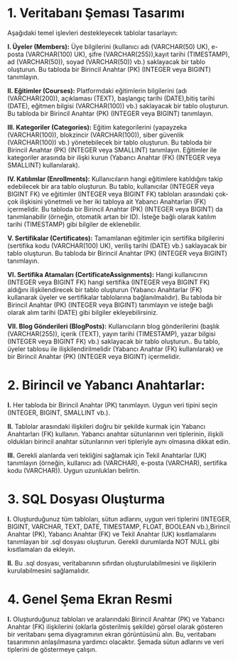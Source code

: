 
# 1.  Veritabanı Şeması Tasarımı
Aşağıdaki temel işlevleri destekleyecek tablolar tasarlayın: 

**I. Üyeler (Members):** Üye bilgilerini (kullanıcı adı (VARCHAR(50) UK), e-posta (VARCHAR(100) UK), şifre (VARCHAR(255)),kayıt tarihi (TIMESTAMP), 
ad (VARCHAR(50)), soyad (VARCHAR(50)) vb.) saklayacak bir tablo oluşturun. Bu tabloda bir Birincil Anahtar (PK) (INTEGER veya BIGINT) tanımlayın. 

**II. Eğitimler (Courses):** Platformdaki eğitimlerin bilgilerini (adı (VARCHAR(200)), açıklaması (TEXT), başlangıç tarihi (DATE),bitiş tarihi (DATE), 
eğitmen bilgisi (VARCHAR(100)) vb.) saklayacak bir tablo oluşturun. Bu tabloda bir Birincil Anahtar (PK) (INTEGER veya BIGINT) tanımlayın.

**III. Kategoriler (Categories):** Eğitim kategorilerini (yapayzeka (VARCHAR(100)), blokzincir (VARCHAR(100)), siber güvenlik (VARCHAR(100)) vb.)
yönetebilecek bir tablo oluşturun. Bu tabloda bir Birincil Anahtar (PK) (INTEGER veya SMALLINT) tanımlayın. Eğitimler ile kategoriler arasında 
bir ilişki kurun (Yabancı Anahtar (FK) (INTEGER veya SMALLINT) kullanılarak). 

**IV. Katılımlar (Enrollments):** Kullanıcıların hangi eğitimlere katıldığını takip edebilecek bir ara tablo oluşturun. Bu tablo, kullanıcılar (INTEGER veya BIGINT FK) 
ve eğitimler (INTEGER veya BIGINT FK) tabloları arasındaki çok-çok ilişkisini yönetmeli ve her iki tabloya ait Yabancı Anahtarları (FK) içermelidir. Bu tabloda bir 
Birincil Anahtar (PK) (INTEGER veya BIGINT) da tanımlanabilir (örneğin, otomatik artan bir ID). İsteğe bağlı olarak katılım tarihi (TIMESTAMP) gibi bilgiler de eklenebilir.

**V. Sertifikalar (Certificates):** Tamamlanan eğitimler için sertifika bilgilerini (sertifika kodu (VARCHAR(100) UK), veriliş tarihi (DATE) vb.) saklayacak bir tablo oluşturun.
Bu tabloda bir Birincil Anahtar (PK) (INTEGER veya BIGINT) tanımlayın.

**VI. Sertifika Atamaları (CertificateAssignments):** Hangi kullanıcının (INTEGER veya BIGINT FK) hangi sertifika (INTEGER veya BIGINT FK) aldığını ilişkilendirecek bir tablo oluşturun
(Yabancı Anahtarlar (FK) kullanarak üyeler ve sertifikalar tablolarına bağlanılmalıdır).  Bu tabloda bir Birincil Anahtar (PK) (INTEGER veya BIGINT) tanımlayın ve isteğe bağlı olarak 
alım tarihi (DATE) gibi bilgiler ekleyebilirsiniz.

**VII. Blog Gönderileri (BlogPosts):** Kullanıcıların blog gönderilerini (başlık (VARCHAR(255)), içerik (TEXT), yayın tarihi (TIMESTAMP), yazar bilgisi (INTEGER veya BIGINT FK) vb.) 
saklayacak bir tablo oluşturun.. Bu tablo, üyeler tablosu ile ilişkilendirilmelidir (Yabancı Anahtar (FK) kullanılarak) ve bir Birincil Anahtar (PK) (INTEGER veya BIGINT) içermelidir. 

# 2.  Birincil ve Yabancı Anahtarlar:

**I.** Her tabloda bir Birincil Anahtar (PK) tanımlayın. Uygun veri tipini seçin (INTEGER, BIGINT, SMALLINT vb.). 

**II.** Tablolar arasındaki ilişkileri doğru bir şekilde kurmak için Yabancı Anahtarları (FK) kullanın. Yabancı anahtar sütunlarının veri tiplerinin, ilişkili oldukları birincil 
anahtar sütunlarının veri tipleriyle aynı olmasına dikkat edin.

**III.** Gerekli alanlarda veri tekliğini sağlamak için Tekil Anahtarlar (UK) tanımlayın (örneğin, kullanıcı adı (VARCHAR), e-posta (VARCHAR), sertifika kodu (VARCHAR)). Uygun uzunlukları belirtin. 

# 3.  SQL Dosyası Oluşturma

**I.** Oluşturduğunuz tüm tabloları, sütun adlarını, uygun veri tiplerini (INTEGER, BIGINT, VARCHAR, TEXT, DATE, TIMESTAMP, FLOAT, BOOLEAN vb.),Birincil Anahtar (PK), Yabancı Anahtar (FK) ve 
Tekil Anahtar (UK) kısıtlamalarını tanımlayan bir .sql dosyası oluşturun. Gerekli durumlarda NOT NULL gibi kısıtlamaları da ekleyin.

**II.** Bu .sql dosyası, veritabanının sıfırdan oluşturulabilmesini ve ilişkilerin kurulabilmesini sağlamalıdır. 

# 4. Genel Şema Ekran Resmi

**I.** Oluşturduğunuz tabloları ve aralarındaki Birincil Anahtar (PK) ve Yabancı Anahtar (FK) ilişkilerini (oklarla gösterilmiş şekilde) görsel olarak gösteren bir veritabanı şema
diyagramının ekran görüntüsünü alın. Bu, veritabanı tasarımının anlaşılmasına yardımcı olacaktır. Şemada sütun adlarını ve veri tiplerini de göstermeye çalışın. 

